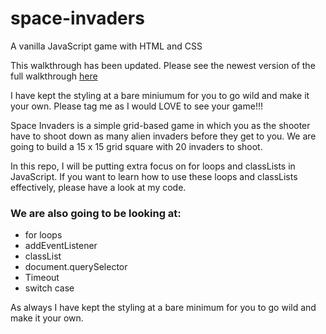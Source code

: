 # space-invaders
A vanilla JavaScript game with HTML and CSS

This walkthrough has been updated. Please see the newest version of the full walkthrough [here](https://youtu.be/3Nz4Yp7Y_uA) 

I have kept the styling at a bare miniumum for you to go wild and make it your own. Please tag me as I would LOVE to see your game!!!

Space Invaders is a simple grid-based game in which you as the shooter have to shoot down as many alien invaders before they get to you. We are going to build a 15 x 15 grid square with 20 invaders to shoot. 

In this repo, I will be putting extra focus on for loops and classLists in JavaScript. If you want to learn how to use these loops and classLists effectively, please have a look at my code.


### We are also going to be looking at:
* for loops
* addEventListener
* classList
* document.querySelector
* Timeout
* switch case

As always I have kept the styling at a bare minimum for you to go wild and make it your own.


